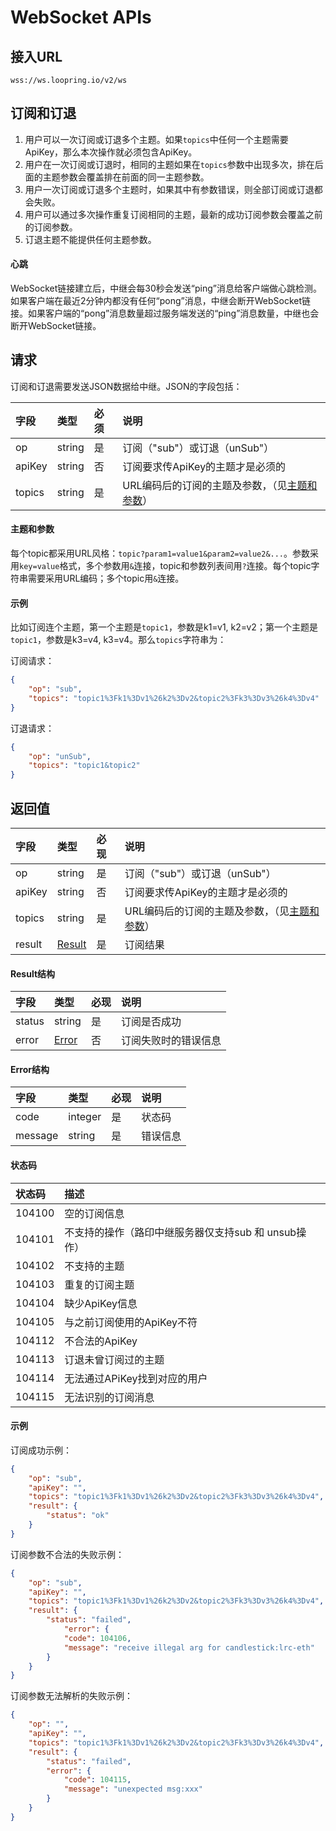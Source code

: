 # WebSocket APIs

## 接入URL

```
wss://ws.loopring.io/v2/ws
```

## 订阅和订退


1. 用户可以一次订阅或订退多个主题。如果`topics`中任何一个主题需要ApiKey，那么本次操作就必须包含ApiKey。
1. 用户在一次订阅或订退时，相同的主题如果在`topics`参数中出现多次，排在后面的主题参数会覆盖排在前面的同一主题参数。
1. 用户一次订阅或订退多个主题时，如果其中有参数错误，则全部订阅或订退都会失败。
1. 用户可以通过多次操作重复订阅相同的主题，最新的成功订阅参数会覆盖之前的订阅参数。
1. 订退主题不能提供任何主题参数。


#### 心跳

WebSocket链接建立后，中继会每30秒会发送“ping”消息给客户端做心跳检测。如果客户端在最近2分钟内都没有任何“pong”消息，中继会断开WebSocket链接。如果客户端的“pong”消息数量超过服务端发送的“ping”消息数量，中继也会断开WebSocket链接。


## 请求
订阅和订退需要发送JSON数据给中继。JSON的字段包括：

|  字段  |     类型     | 必须 |               说明                       |
| :---- | :---------- | :------ | :------------------------------ | 
|   op   |    string    |    是    |         订阅（"sub"）或订退（unSub"）   |  
| apiKey |    string    |    否    | 订阅要求传ApiKey的主题才是必须的 | 
|  topics  | string |    是    |         URL编码后的订阅的主题及参数，（见[主题和参数](#Topics)） |


#### <span id="Topics">主题和参数</span>

每个topic都采用URL风格：`topic?param1=value1&param2=value2&...`。参数采用`key=value`格式，多个参数用`&`连接，topic和参数列表间用`?`连接。每个topic字符串需要采用URL编码；多个topic用`&`连接。

#### 示例

比如订阅连个主题，第一个主题是`topic1`，参数是k1=v1, k2=v2；第一个主题是`topic1`，参数是k3=v4, k3=v4。那么`topics`字符串为：

订阅请求：

```json
{
    "op": "sub",
    "topics": "topic1%3Fk1%3Dv1%26k2%3Dv2&topic2%3Fk3%3Dv3%26k4%3Dv4"
}
```

订退请求：

```json
{
    "op": "unSub",
    "topics": "topic1&topic2"
}
```

## 返回值

|  字段  |     类型     | 必现 |               说明               |      
| :---- | :---------- | :------ | :------------------------------ |
|   op   |    string    |    是    |         订阅（"sub"）或订退（unSub"）         |      
| apiKey |    string    |    否    | 订阅要求传ApiKey的主题才是必须的 | 
|  topics  | string |    是    |         URL编码后的订阅的主题及参数，（见[主题和参数](#Topics)） |
| result |    [Result](#result)   |    是    |             订阅结果             |            


####  <span id="result">Result结构</span>

|  字段  |      类型       | 必现 |         说明         | 
| :---- | :------------- | :------ | :------------------ |
| status |     string      |    是    |     订阅是否成功     | 
| error  | [Error](#error) |    否    | 订阅失败时的错误信息 | 

####   <span id="error">Error结构</span>

|  字段   |  类型   | 必现 |   说明   |     
| :----- | :----- | :------ | :------ | 
|  code   | integer |    是    |  状态码  |  
| message | string  |    是    | 错误信息 | 

#### 状态码

| **状态码** |                         描述                         |
| :-------- | :-------------------------------------------------- |
|   104100   |                     空的订阅信息                     |
|   104101   | 不支持的操作（路印中继服务器仅支持sub 和 unsub操作） |
|   104102   |                     不支持的主题                     |
|   104103   |                    重复的订阅主题                    |
|   104104   |                    缺少ApiKey信息                    |
|   104105   |              与之前订阅使用的ApiKey不符              |
|   104112   |                    不合法的ApiKey                    |
|   104113   |               订退未曾订阅过的主题               |
|   104114   |             无法通过APiKey找到对应的用户             |
|   104115   |                  无法识别的订阅消息                  |

#### 示例

订阅成功示例：

```json
{
    "op": "sub",
    "apiKey": "",
    "topics": "topic1%3Fk1%3Dv1%26k2%3Dv2&topic2%3Fk3%3Dv3%26k4%3Dv4",
    "result": {
        "status": "ok"
    }
}
```

订阅参数不合法的失败示例：

```json
{
    "op": "sub",
    "apiKey": "",
    "topics": "topic1%3Fk1%3Dv1%26k2%3Dv2&topic2%3Fk3%3Dv3%26k4%3Dv4",
    "result": {
        "status": "failed",
            "error": {
            "code": 104106,
            "message": "receive illegal arg for candlestick:lrc-eth"
        }
    }
}
```

订阅参数无法解析的失败示例：

```json
{
    "op": "",
    "apiKey": "",
    "topics": "topic1%3Fk1%3Dv1%26k2%3Dv2&topic2%3Fk3%3Dv3%26k4%3Dv4",
    "result": {
        "status": "failed",
        "error": {
            "code": 104115,
            "message": "unexpected msg:xxx"
        }
    }
}
```
